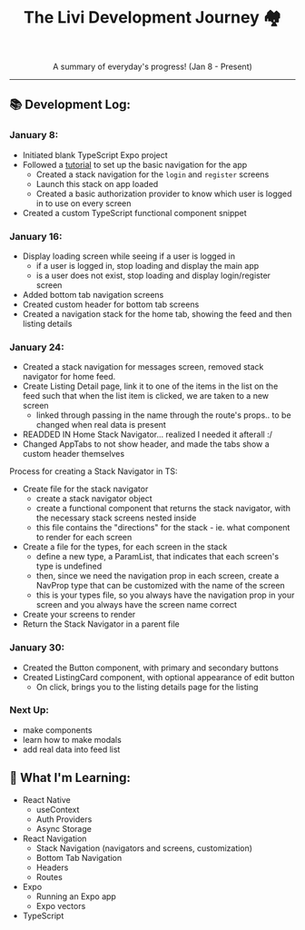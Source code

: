 <h1 align="center"> The Livi Development Journey 🏘 </h1><br>
<p align="center"> A summary of everyday's progress! (Jan 8 - Present) </p>
<hr>

## :books: Development Log:

### January 8:

- Initiated blank TypeScript Expo project
- Followed a [tutorial](https://www.youtube.com/watch?v=Hln37dE19bs&ab_channel=BenAwad) to set up the basic navigation for the app
  - Created a stack navigation for the `login` and `register` screens
  - Launch this stack on app loaded
  - Created a basic authorization provider to know which user is logged in to use on every screen
- Created a custom TypeScript functional component snippet

### January 16:

- Display loading screen while seeing if a user is logged in
  - if a user is logged in, stop loading and display the main app
  - is a user does not exist, stop loading and display login/register screen
- Added bottom tab navigation screens
- Created custom header for bottom tab screens
- Created a navigation stack for the home tab, showing the feed and then listing details

### January 24:

- Created a stack navigation for messages screen, removed stack navigator for home feed.
- Create Listing Detail page, link it to one of the items in the list on the feed such that when the list item is clicked, we are taken to a new screen
  - linked through passing in the name through the route's props.. to be changed when real data is present
- READDED IN Home Stack Navigator... realized I needed it afterall :/
- Changed AppTabs to not show header, and made the tabs show a custom header themselves

Process for creating a Stack Navigator in TS:
  - Create file for the stack navigator
    - create a stack navigator object
    - create a functional component that returns the stack navigator, with the necessary stack screens nested inside
    - this file contains the "directions" for the stack - ie. what component to render for each screen
  - Create a file for the types, for each screen in the stack
    - define a new type, a ParamList, that indicates that each screen's type is undefined
    - then, since we need the navigation prop in each screen, create a NavProp type that can be customized with the name of the screen
    - this is your types file, so you always have the navigation prop in your screen and you always have the screen name correct
  - Create your screens to render
  - Return the Stack Navigator in a parent file

### January 30:

- Created the Button component, with primary and secondary buttons
- Created ListingCard component, with optional appearance of edit button
  - On click, brings you to the listing details page for the listing
  
### Next Up:

- make components
- learn how to make modals
- add real data into feed list

## 🧠 What I'm Learning:

- React Native
  - useContext
  - Auth Providers
  - Async Storage
- React Navigation
  - Stack Navigation (navigators and screens, customization)
  - Bottom Tab Navigation
  - Headers
  - Routes
- Expo
  - Running an Expo app
  - Expo vectors
- TypeScript
